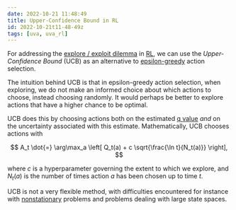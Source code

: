 ```yaml
---
date: 2022-10-21 11:48:49
title: Upper-Confidence Bound in RL
id: 2022-10-21t11-48-49z
tags: [uva, uva_rl]
---
```


For addressing the [explore / exploit dilemma](./2022-10-21t11-48-49z.md) in
[RL](./2022-10-20t15-15-55z.md), we can use the _Upper-Confidence Bound_ (UCB)
as an alternative to [epsilon-greedy](./2022-10-21t10-39-23z.md) action
selection.

The intuition behind UCB is that in epsilon-greedy action selection, when
exploring, we do not make an informed choice about which actions to choose,
instead choosing randomly. It would perhaps be better to explore actions that
have a higher chance to be optimal.

UCB does this by choosing actions both on the estimated
[q value](./2022-10-21t11-09-20z.md) _and_ on the uncertainty associated with
this estimate. Mathematically, UCB chooses actions with

$$
A_t \dot{=} \arg\max_a \left[ Q_t(a) + c \sqrt{\frac{\ln t}{N_t(a)}} \right],
$$

where $c$ is a hyperparameter governing the extent to which we explore, and
$N_t(a)$ is the number of times action $a$ has been chosen up to time $t$.

UCB is not a very flexible method, with difficulties encountered for instance
with [nonstationary](./2022-10-21t11-57-08z.md) problems and problems dealing
with large state spaces.
